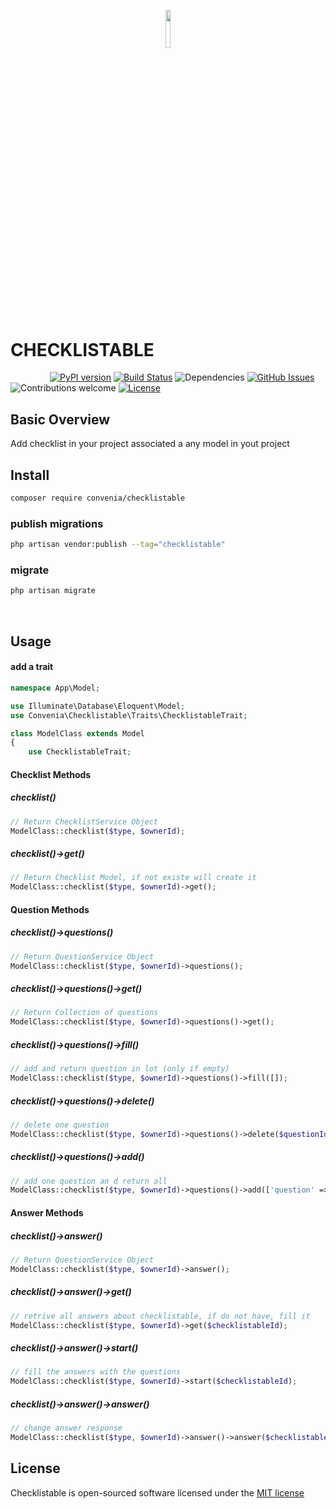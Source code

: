 <p align="center"><img width=12.5% src="https://github.com/convenia/checklistable/blob/master/checklist.jpg"></p>

# CHECKLISTABLE


&nbsp;&nbsp;&nbsp;&nbsp;&nbsp;&nbsp;&nbsp;&nbsp;&nbsp;&nbsp;&nbsp;&nbsp;&nbsp;&nbsp;&nbsp;
[![PyPI version](https://badge.fury.io/py/clairvoyant.svg)](https://badge.fury.io/py/clairvoyant)
[![Build Status](https://travis-ci.org/anfederico/Clairvoyant.svg?branch=master)](https://travis-ci.org/anfederico/Clairvoyant)
![Dependencies](https://img.shields.io/badge/dependencies-up%20to%20date-brightgreen.svg)
[![GitHub Issues](https://img.shields.io/github/issues/convenia/checklistable.svg)](https://github.com/anfederico/Clairvoyant/issues)
![Contributions welcome](https://img.shields.io/badge/contributions-welcome-brightgreen.svg)
[![License](https://img.shields.io/badge/license-MIT%20License-brightgreen.svg)](https://opensource.org/licenses/MIT)

## Basic Overview

Add checklist in your project associated a any model in yout project


## Install
```bash
composer require convenia/checklistable
```

###  publish migrations
```bash
php artisan vendor:publish --tag="checklistable"
```

###  migrate
```bash
php artisan migrate
```

<br>

## Usage

#### add a trait


```php
namespace App\Model;

use Illuminate\Database\Eloquent\Model;
use Convenia\Checklistable\Traits\ChecklistableTrait;

class ModelClass extends Model
{
    use ChecklistableTrait;    
```

#### Checklist Methods

##### checklist()
```php
// Return ChecklistService Object
ModelClass::checklist($type, $ownerId);  
```

##### checklist()->get()
```php
// Return Checklist Model, if not existe will create it
ModelClass::checklist($type, $ownerId)->get();  
```

#### Question Methods

##### checklist()->questions()
```php
// Return QuestionService Object
ModelClass::checklist($type, $ownerId)->questions();  
```

##### checklist()->questions()->get()
```php
// Return Collection of questions
ModelClass::checklist($type, $ownerId)->questions()->get();  
```

##### checklist()->questions()->fill()
```php
// add and return question in lot (only if empty)
ModelClass::checklist($type, $ownerId)->questions()->fill([]);  
```

##### checklist()->questions()->delete()
```php
// delete one question
ModelClass::checklist($type, $ownerId)->questions()->delete($questionId);  
```

##### checklist()->questions()->add()
```php
// add one question an d return all
ModelClass::checklist($type, $ownerId)->questions()->add(['question' => 'What does Marcellus wallace looks like ?']);  
```

#### Answer Methods

##### checklist()->answer()
```php
// Return QuestionService Object
ModelClass::checklist($type, $ownerId)->answer();  
```

##### checklist()->answer()->get()
```php
// retrive all answers about checklistable, if do not have, fill it
ModelClass::checklist($type, $ownerId)->get($checklistableId);  
```

##### checklist()->answer()->start()
```php
// fill the answers with the questions
ModelClass::checklist($type, $ownerId)->start($checklistableId);  
```

##### checklist()->answer()->answer()
```php
// change answer response
ModelClass::checklist($type, $ownerId)->answer()->answer($checklistableId, $answerId, $answer = true)
```

## License

Checklistable is open-sourced software licensed under the [MIT license](http://opensource.org/licenses/MIT)